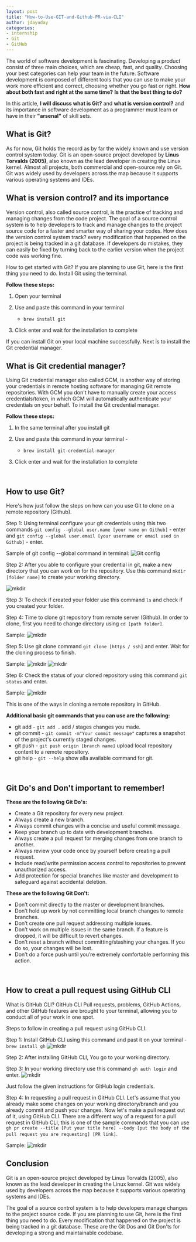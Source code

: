 ```yaml
---
layout: post
title: "How-to-Use-GIT-and-Github-PR-via-CLI"
author: jdayuday
categories:
- internship
- Git
- GitHub
---
```



The world of software development is fascinating. Developing a product consist of three main choices, which are cheap, fast, and quality. Choosing your best categories can help your team in the future. Software development is composed of different tools that you can use to make your work more efficient and correct, choosing whether you go fast or right.
**How about both fast and right at the same time?** **Is that the best thing to do?**

In this article, **I will discuss what is Git?** and **what is version control?** and its importance in software development as a programmer must learn or have in their **"arsenal"** of skill sets.


## What is Git?
As for now, Git holds the record as by far the widely known and use version control system today. Git is an open-source project developed by **Linus Torvalds (2005)**, also known as the lead developer in creating the Linux kernel. Almost all projects, both commercial and open-source rely on Git. Git was widely used by developers across the map because it supports various operating systems and IDEs.



## What is version control? and its importance
Version control, also called source control, is the practice of tracking and managing changes from the code project. The goal of a source control system is to help developers to track and manage changes to the project source code for a faster and smarter way of sharing your codes. How does the version control system track? every modification that happened on the project is being tracked in a git database. If developers do mistakes, they can easily be fixed by turning back to the earlier version when the project code was working fine.

How to get started with Git?
If you are planning to use Git, here is the first thing you need to do. Install   Git using the terminal.



**Follow these steps:**
1. Open your terminal
2. Use and paste this command in your terminal 
   * `brew install git`
   
3. Click enter and wait for the installation to complete

If you can install Git on your local machine successfully. Next is to install the Git credential manager.



## What is Git credential manager?
Using Git credential manager also called GCM, is another way of storing your credentials in remote hosting software for managing Git remote repositories. With GCM you don't have to manually create your access credentials/token, in which GCM will automatically authenticate your credentials on your behalf.
To install the Git credential manager.

**Follow these steps:**
1. In the same terminal after you install git
2. Use and paste this command in your terminal - 
   * `brew install git-credential-manager`

3. Click enter and wait for the installation to complete

<br>

## How to use Git?
Here's how just follow the steps on how can you use Git to clone on a remote repository (Github).

Step 1: Using terminal configure your git credentials using this two commands `git config --global user.name [your name on Github]` - enter and `git config --global user.email [your username or email used in Github]` - enter.

Sample of git config --global command in terminal:
![Git config](/Users/jersondayuday/jdayudayfspeed/engineers-log/assets/images/gitconfig.png "Git config")

Step 2: After you able to configure your credential in git, make a new directory that you can work on for the repository.
Use this command `mkdir [folder name]` to create your working directory.

![mkdir](/Users/jersondayuday/jdayudayfspeed/engineers-log/assets/images/mkdir.png "Make a working directory")

Step 3: To check if created your folder use this command `ls` and check if you created your folder.

Step 4: Time to clone git repository from remote server (Github). In order to clone, first you need to change directory using `cd [path folder]`.

Sample:
![mkdir](/Users/jersondayuday/jdayudayfspeed/engineers-log/assets/images/jdayudaycd.png "Make a working directory")

Step 5: Use git clone command `git clone [https / ssh]` and enter. Wait for the cloning process to finish.

Sample:
![mkdir](/Users/jersondayuday/jdayudayfspeed/engineers-log/assets/images/jdayudaygitclone.png "Make a working directory")
![mkdir](/Users/jersondayuday/jdayudayfspeed/engineers-log/assets/images/jdayudaycloning.png "Make a working directory")

Step 6: Check the status of your cloned repository using this command `git status` and enter.

Sample:
![mkdir](/Users/jersondayuday/jdayudayfspeed/engineers-log/assets/images/jdayudaygitstatus.png "Make a working directory")

This is one of the ways in cloning a remote repository in GitHub.

**Additional basic git commands that you can use are the following:**
* git add - `git add .` add / stages changes you made.
* git commit - `git commit -m"Your commit message"` captures a snapshot of the project's currently staged changes.
* git push - `git push origin [branch name]` upload local repository content to a remote repository.
* git help - `git --help` show alla available command for git.


<br>


## Git Do's and Don't important to remember!

**These are the following **Git Do's**:** 

* Create a Git repository for every new project.
* Always create a new branch.
* Always commit changes with a concise and useful commit message. 
* Keep your branch up to date with development branches.
* Always create a pull request for merging changes from one branch to another.
* Always review your code once by yourself before creating a pull request.
* Include read/write permission access control to repositories to prevent unauthorized access.
* Add protection for special branches like master and development to safeguard against accidental deletion.

**These are the following **Git Don't**:** 

* Don’t commit directly to the master or development branches.
* Don’t hold up work by not committing local branch changes to remote branches.
* Don’t create one pull request addressing multiple issues.
* Don’t work on multiple issues in the same branch. If a feature is dropped, it will be difficult to revert changes.
* Don’t reset a branch without committing/stashing your changes. If you do so, your changes will be lost.
* Don’t do a force push until you’re extremely comfortable performing this action.


<br>

## How to creat a pull request using GitHub CLI
What is GitHub CLI? GitHub CLI Pull requests, problems, GitHub Actions, and other GitHub features are brought to your terminal,
allowing you to conduct all of your work in one spot.

Steps to follow in creating a pull request using GitHub CLI.

Step 1: Install GitHub CLI using this command and past it on your terminal - `brew install gh`
![mkdir](/Users/jersondayuday/jdayudayfspeed/engineers-log/assets/images/jdayduaygh.png "Make a working directory")

Step 2: After installing GitHub CLI, You go to your working directory.

Step 3: In your working directory use this command `gh auth login` and enter.
![mkdir](/Users/jersondayuday/jdayudayfspeed/engineers-log/assets/images/jdayudayauth.png "Make a working directory")

Just follow the given instructions for GitHub login credentials.

Step 4: In requesting a pull request in GitHub CLI. Let's assume that you already make some changes on your working directory/branch and you already commit and push your changes. Now let's make a pull request out of it, using GitHub CLI.
There are a different way of a request for a pull request in GitHub CLI, this is one of the sample commands that you can use `gh pr create --title [Put your title here] --body [put the body of the pull request you are requesting] [PR link]`.

Sample:
![mkdir](/Users/jersondayuday/jdayudayfspeed/engineers-log/assets/images/jdayudayghpr.png "Make a working directory")


## Conclusion
Git is an open-source project developed by Linus Torvalds (2005), also known as the lead developer in creating the Linux kernel. Git was widely used by developers across the map because it supports various operating systems and IDEs. 

The goal of a source control system is to help developers manage changes to the project source code. If you are planning to use Git, here is the first thing you need to do. Every modification that happened on the project is being tracked in a git database. These are the Git Dos and Git Don'ts for developing a strong and maintainable codebase.